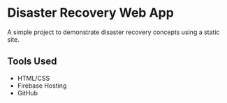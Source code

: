 # Disaster Recovery Web App

A simple project to demonstrate disaster recovery concepts using a static site.

## Tools Used
- HTML/CSS
- Firebase Hosting
- GitHub
